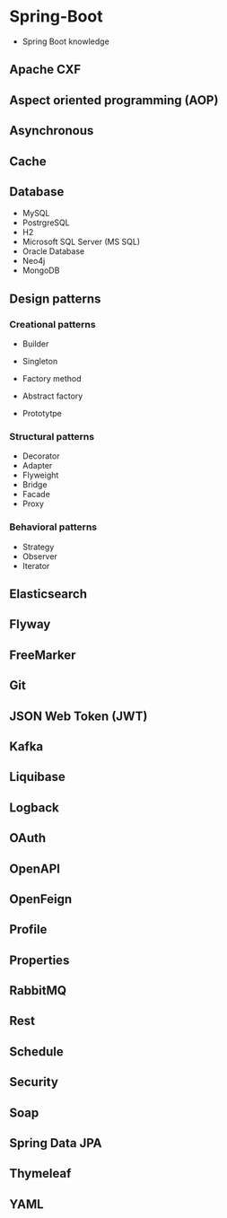 # Spring-Boot
 - Spring Boot knowledge
 
## Apache CXF

## Aspect oriented programming (AOP)

## Asynchronous

## Cache

## Database

 - MySQL
 - PostrgreSQL
 - H2
 - Microsoft SQL Server (MS SQL)
 - Oracle Database
 - Neo4j
 - MongoDB

## Design patterns

### Creational patterns

 - Builder
 - Singleton
 - Factory method
 - Abstract factory
 
 - Prototytpe

### Structural patterns

 - Decorator
 - Adapter
 - Flyweight
 - Bridge
 - Facade
 - Proxy

### Behavioral patterns

- Strategy
- Observer
- Iterator

## Elasticsearch

## Flyway

## FreeMarker

## Git

## JSON Web Token (JWT)

## Kafka

## Liquibase 

## Logback

## OAuth

## OpenAPI

## OpenFeign

## Profile

## Properties

## RabbitMQ

## Rest

## Schedule

## Security

## Soap

## Spring Data JPA

## Thymeleaf

## YAML

